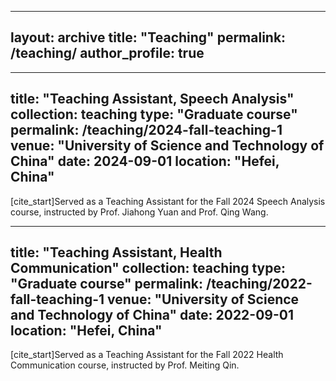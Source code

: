 

---
layout: archive
title: "Teaching"
permalink: /teaching/
author_profile: true
---

---
title: "Teaching Assistant, Speech Analysis" 
collection: teaching
type: "Graduate course"
permalink: /teaching/2024-fall-teaching-1
venue: "University of Science and Technology of China"
date: 2024-09-01
location: "Hefei, China"
---

[cite_start]Served as a Teaching Assistant for the Fall 2024 Speech Analysis course, instructed by Prof. Jiahong Yuan and Prof. Qing Wang.

---
title: "Teaching Assistant, Health Communication"
collection: teaching
type: "Graduate course"
permalink: /teaching/2022-fall-teaching-1
venue: "University of Science and Technology of China"
date: 2022-09-01
location: "Hefei, China"
---

[cite_start]Served as a Teaching Assistant for the Fall 2022 Health Communication course, instructed by Prof. Meiting Qin.
